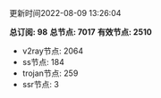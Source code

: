 更新时间2022-08-09 13:26:04

**总订阅: 98**
**总节点: 7017**
**有效节点: 2510**
- v2ray节点: 2064
- ss节点: 184
- trojan节点: 259
- ssr节点: 3
